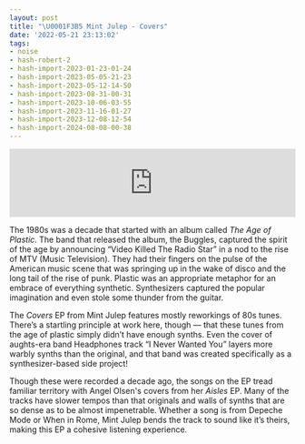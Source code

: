 ```yaml
---
layout: post
title: "\U0001F3B5 Mint Julep - Covers"
date: '2022-05-21 23:13:02'
tags:
- noise
- hash-robert-2
- hash-import-2023-01-23-01-24
- hash-import-2023-05-05-21-23
- hash-import-2023-05-12-14-50
- hash-import-2023-08-31-00-31
- hash-import-2023-10-06-03-55
- hash-import-2023-11-16-01-27
- hash-import-2023-12-08-12-54
- hash-import-2024-08-08-00-38
---
```


<iframe style="border: 0; width: 100%; height: 120px;" src="https://bandcamp.com/EmbeddedPlayer/album=375308185/size=large/bgcol=333333/linkcol=ffffff/tracklist=false/artwork=none/transparent=true/" seamless><a href="https://heliosmusic.bandcamp.com/album/covers">Covers by Mint Julep</a></iframe>  
<!--kg-card-end: html-->

The 1980s was a decade that started with an album called _The Age of Plastic_. The band that released the album, the Buggles, captured the spirit of the age by announcing “Video Killed The Radio Star” in a nod to the rise of MTV (Music Television). They had their fingers on the pulse of the American music scene that was springing up in the wake of disco and the long tail of the rise of punk. Plastic was an appropriate metaphor for an embrace of everything synthetic. Synthesizers captured the popular imagination and even stole some thunder from the guitar.

The _Covers_ EP from Mint Julep features mostly reworkings of 80s tunes. There’s a startling principle at work here, though — that these tunes from the age of plastic simply didn’t have enough synths. Even the cover of aughts-era band Headphones track “I Never Wanted You” layers more warbly synths than the original, and that band was created specifically as a synthesizer-based side project!

Though these were recorded a decade ago, the songs on the EP tread familiar territory with Angel Olsen's covers from her _Aisles_ EP. Many of the tracks have slower tempos than that originals and walls of synths that are so dense as to be almost impenetrable. Whether a song is from Depeche Mode or When in Rome, Mint Julep bends the track to sound like it’s theirs, making this EP a cohesive listening experience.


